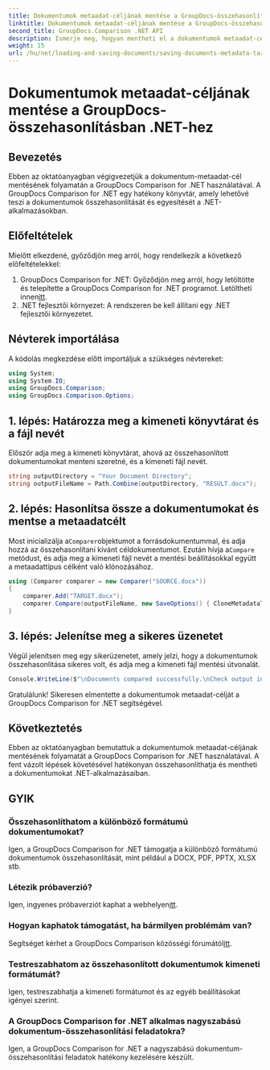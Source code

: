 ```yaml
---
title: Dokumentumok metaadat-céljának mentése a GroupDocs-összehasonlításban .NET-hez
linktitle: Dokumentumok metaadat-céljának mentése a GroupDocs-összehasonlításban .NET-hez
second_title: GroupDocs.Comparison .NET API
description: Ismerje meg, hogyan mentheti el a dokumentumok metaadat-célját a GroupDocs Comparison for .NET segítségével. Egyszerű lépések a hatékony dokumentumok összehasonlításához .NET-alkalmazásaiban.
weight: 15
url: /hu/net/loading-and-saving-documents/saving-documents-metadata-target/
---
```


# Dokumentumok metaadat-céljának mentése a GroupDocs-összehasonlításban .NET-hez

## Bevezetés
Ebben az oktatóanyagban végigvezetjük a dokumentum-metaadat-cél mentésének folyamatán a GroupDocs Comparison for .NET használatával. A GroupDocs Comparison for .NET egy hatékony könyvtár, amely lehetővé teszi a dokumentumok összehasonlítását és egyesítését a .NET-alkalmazásokban.
## Előfeltételek
Mielőtt elkezdené, győződjön meg arról, hogy rendelkezik a következő előfeltételekkel:
1.  GroupDocs Comparison for .NET: Győződjön meg arról, hogy letöltötte és telepítette a GroupDocs Comparison for .NET programot. Letöltheti innen[itt](https://releases.groupdocs.com/comparison/net/).
2. .NET fejlesztői környezet: A rendszeren be kell állítani egy .NET fejlesztői környezetet.

## Névterek importálása
A kódolás megkezdése előtt importáljuk a szükséges névtereket:
```csharp
using System;
using System.IO;
using GroupDocs.Comparison;
using GroupDocs.Comparison.Options;
```
## 1. lépés: Határozza meg a kimeneti könyvtárat és a fájl nevét
Először adja meg a kimeneti könyvtárat, ahová az összehasonlított dokumentumokat menteni szeretné, és a kimeneti fájl nevét.
```csharp
string outputDirectory = "Your Document Directory";
string outputFileName = Path.Combine(outputDirectory, "RESULT.docx");
```
## 2. lépés: Hasonlítsa össze a dokumentumokat és mentse a metaadatcélt
 Most inicializálja a`Comparer`objektumot a forrásdokumentummal, és adja hozzá az összehasonlítani kívánt céldokumentumot. Ezután hívja a`Compare` metódust, és adja meg a kimeneti fájl nevét a mentési beállításokkal együtt a metaadattípus célként való klónozásához.
```csharp
using (Comparer comparer = new Comparer("SOURCE.docx"))
{
    comparer.Add("TARGET.docx");
    comparer.Compare(outputFileName, new SaveOptions() { CloneMetadataType = MetadataType.Target });
}
```
## 3. lépés: Jelenítse meg a sikeres üzenetet
Végül jelenítsen meg egy sikerüzenetet, amely jelzi, hogy a dokumentumok összehasonlítása sikeres volt, és adja meg a kimeneti fájl mentési útvonalát.
```csharp
Console.WriteLine($"\nDocuments compared successfully.\nCheck output in {outputDirectory}.");
```
Gratulálunk! Sikeresen elmentette a dokumentumok metaadat-célját a GroupDocs Comparison for .NET segítségével.

## Következtetés
Ebben az oktatóanyagban bemutattuk a dokumentumok metaadat-céljának mentésének folyamatát a GroupDocs Comparison for .NET használatával. A fent vázolt lépések követésével hatékonyan összehasonlíthatja és mentheti a dokumentumokat .NET-alkalmazásaiban.
## GYIK
### Összehasonlíthatom a különböző formátumú dokumentumokat?
Igen, a GroupDocs Comparison for .NET támogatja a különböző formátumú dokumentumok összehasonlítását, mint például a DOCX, PDF, PPTX, XLSX stb.
### Létezik próbaverzió?
 Igen, ingyenes próbaverziót kaphat a webhelyen[itt](https://releases.groupdocs.com/).
### Hogyan kaphatok támogatást, ha bármilyen problémám van?
 Segítséget kérhet a GroupDocs Comparison közösségi fórumától[itt](https://forum.groupdocs.com/c/comparison/12).
### Testreszabhatom az összehasonlított dokumentumok kimeneti formátumát?
Igen, testreszabhatja a kimeneti formátumot és az egyéb beállításokat igényei szerint.
### A GroupDocs Comparison for .NET alkalmas nagyszabású dokumentum-összehasonlítási feladatokra?
Igen, a GroupDocs Comparison for .NET a nagyszabású dokumentum-összehasonlítási feladatok hatékony kezelésére készült.